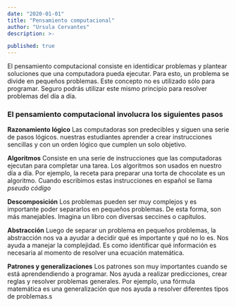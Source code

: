 ```yaml
---
date: "2020-01-01"
title: "Pensamiento computacional"
author: "Ursula Cervantes"
description: >-

published: true
---
```


El pensamiento computacional consiste en identidicar problemas y plantear soluciones
que una computadora pueda ejecutar. Para esto, un problema se divide en pequeños
problemas. Este concepto no es utilizado sólo para programar. Seguro podrás utilizar
este mismo principio para resolver problemas del día a día.

### El pensamiento computacional involucra los siguientes pasos

**Razonamiento lógico**
Las computadoras son predecibles y siguen una serie de pasos lógicos. nuestras
estudiantes aprender a crear instrucciones sencillas y con un orden lógico que
cumplen un solo objetivo.

**Algoritmos**
Consiste en una serie de instrucciones que las computadoras ejecutan para completar
una tarea. Los algoritmos son usados en nuestro día a día. Por ejemplo, la receta
para preparar una torta de chocolate es un algoritmo. Cuando escribimos estas
instrucciones en español se llama *pseudo código*

**Descomposición**
Los problemas pueden ser muy complejos y es importante poder separarlos en
pequeños problemas. De esta forma, son más manejables. Imagina un libro con
diversas seccines o capítulos.

**Abstracción**
Luego de separar un problema en pequeños problemas, la abstracción nos va a ayudar
a decidir qué es importante y qué no lo es. Nos ayuda a manejar la complejidad.
Es como identificar qué información es necesaria al momento de resolver una
ecuación matemática.

**Patrones y generalizaciones**
Los patrones son muy importantes cuando se está aprendendiendo a programar. Nos
ayuda a realizar predicciones, crear reglas y resolver problemas generales. Por
ejemplo, una fórmula matemática es una generalización que nos ayuda a resolver
diferentes tipos de problemas.s
